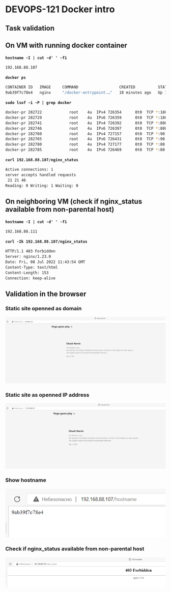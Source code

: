 # DEVOPS-121 Docker intro

## Task validation

## On VM with running docker container

**`hostname -I | cut -d' ' -f1`**
```bash
192.168.88.107
```


**`docker ps`**
```bash
CONTAINER ID   IMAGE     COMMAND                  CREATED          STATUS          PORTS                                                                                                                                                            NAMES
9ab39f7c78e4   nginx     "/docker-entrypoint.…"   18 minutes ago   Up 18 minutes   0.0.0.0:80->80/tcp, :::80->80/tcp, 0.0.0.0:90->90/tcp, :::90->90/tcp, 0.0.0.0:8080->8080/tcp, :::8080->8080/tcp, 0.0.0.0:18080->18080/tcp, :::18080->18080/tcp   nginx
```


**`sudo lsof -i -P | grep docker`**
```bash
docker-pr 282722            root    4u  IPv4 726354      0t0  TCP *:18080 (LISTEN)
docker-pr 282729            root    4u  IPv6 726359      0t0  TCP *:18080 (LISTEN)
docker-pr 282741            root    4u  IPv4 726392      0t0  TCP *:8080 (LISTEN)
docker-pr 282746            root    4u  IPv6 726397      0t0  TCP *:8080 (LISTEN)
docker-pr 282760            root    4u  IPv4 727157      0t0  TCP *:90 (LISTEN)
docker-pr 282765            root    4u  IPv6 726431      0t0  TCP *:90 (LISTEN)
docker-pr 282780            root    4u  IPv4 727177      0t0  TCP *:80 (LISTEN)
docker-pr 282785            root    4u  IPv6 726469      0t0  TCP *:80 (LISTEN)
```


**`curl 192.168.88.107/nginx_status`**
```bash
Active connections: 1
server accepts handled requests
 21 21 46
Reading: 0 Writing: 1 Waiting: 0
```


## On neighboring VM (check if nginx_status available from non-parental host)

**`hostname -I | cut -d' ' -f1`**
```bash
192.168.88.111
```


**`curl -Ik 192.168.88.107/nginx_status`**
```bash
HTTP/1.1 403 Forbidden
Server: nginx/1.23.0
Date: Fri, 08 Jul 2022 11:43:54 GMT
Content-Type: text/html
Content-Length: 153
Connection: keep-alive
```


## Validation in the browser

### Static site openned as domain
![example.com](/DEVOPS-121/example.com.png)

### Static site as openned IP address
![192.168.88.107](/DEVOPS-121/192.168.88.107.png)

### Show hostname
![192.168.88.107/hostname](/DEVOPS-121/192.168.88.107_hostname.png)

### Check if nginx_status available from non-parental host
![192.168.88.107/nginx_status](/DEVOPS-121/192.168.88.107_nginx_status.png)
